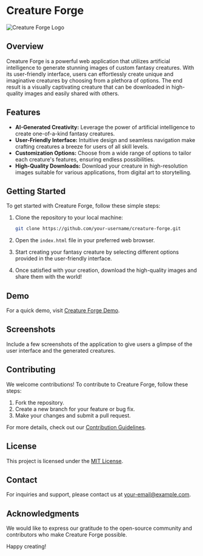 # Creature Forge

![Creature Forge Logo](url_to_your_logo.png)

## Overview

Creature Forge is a powerful web application that utilizes artificial intelligence to generate stunning images of custom fantasy creatures. With its user-friendly interface, users can effortlessly create unique and imaginative creatures by choosing from a plethora of options. The end result is a visually captivating creature that can be downloaded in high-quality images and easily shared with others.

## Features

- **AI-Generated Creativity:** Leverage the power of artificial intelligence to create one-of-a-kind fantasy creatures.
- **User-Friendly Interface:** Intuitive design and seamless navigation make crafting creatures a breeze for users of all skill levels.
- **Customization Options:** Choose from a wide range of options to tailor each creature's features, ensuring endless possibilities.
- **High-Quality Downloads:** Download your creature in high-resolution images suitable for various applications, from digital art to storytelling.

## Getting Started

To get started with Creature Forge, follow these simple steps:

1. Clone the repository to your local machine:
    ```bash
    git clone https://github.com/your-username/creature-forge.git
    ```

2. Open the `index.html` file in your preferred web browser.

3. Start creating your fantasy creature by selecting different options provided in the user-friendly interface.

4. Once satisfied with your creation, download the high-quality images and share them with the world!

## Demo

For a quick demo, visit [Creature Forge Demo](https://your-demo-link.com).

## Screenshots

Include a few screenshots of the application to give users a glimpse of the user interface and the generated creatures.

## Contributing

We welcome contributions! To contribute to Creature Forge, follow these steps:

1. Fork the repository.
2. Create a new branch for your feature or bug fix.
3. Make your changes and submit a pull request.

For more details, check out our [Contribution Guidelines](CONTRIBUTING.md).

## License

This project is licensed under the [MIT License](LICENSE).

## Contact

For inquiries and support, please contact us at [your-email@example.com](mailto:your-email@example.com).

## Acknowledgments

We would like to express our gratitude to the open-source community and contributors who make Creature Forge possible.

Happy creating!